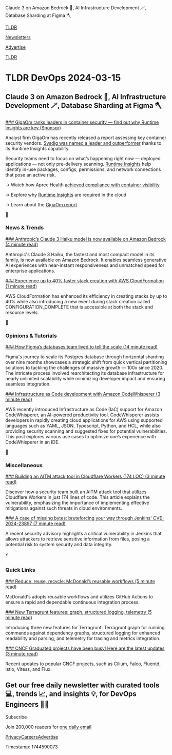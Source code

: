 Claude 3 on Amazon Bedrock 🤖, AI Infrastructure Development 🪄, Database Sharding at Figma 🪓

[TLDR](/)

[Newsletters](/newsletters)

[Advertise](https://advertise.tldr.tech/)

[TLDR](/)

# TLDR DevOps 2024-03-15

## Claude 3 on Amazon Bedrock 🤖, AI Infrastructure Development 🪄, Database Sharding at Figma 🪓

### 

[### GigaOm ranks leaders in container security — find out why Runtime Insights are key (Sponsor)](https://sysdig.com/content/c/sysdig-leader-gigom-radar-container-security?x=Abng8K&amp;utm_source=tldr.tech&amp;utm_medium=referral&amp;utm_campaign=newsletter20240315)

Analyst firm GigaOm has recently released a report assessing key container security vendors. [Sysdig was named a leader and outperformer](https://sysdig.com/content/c/sysdig-leader-gigom-radar-container-security?x=Abng8K&utm_source=tldr.tech&utm_medium=referral&utm_campaign=newsletter20240315) thanks to its Runtime Insights capability.

Security teams need to focus on what’s happening right now — deployed applications — not only pre-delivery scanning. [Runtime Insights](https://sysdig.com/content/c/pf-runtime-insights-are-key-to-shift-left-security?x=Abng8K&utm_source=tldr.tech&utm_medium=referral&utm_campaign=newsletter20240315) help identify in-use packages, configs, permissions, and network connections that pose an active risk.

→ Watch how Apree Health [achieved compliance with container visibility](https://sysdig.com/content/c/apree_case_study?x=Abng8K&utm_source=tldr.tech&utm_medium=referral&utm_campaign=newsletter20240315)

→ Explore why [Runtime Insights](https://sysdig.com/content/c/pf-runtime-insights-are-key-to-shift-left-security?x=Abng8K&utm_source=tldr.tech&utm_medium=referral&utm_campaign=newsletter20240315) are required in the cloud

→ Learn about the [GigaOm report](https://sysdig.com/content/c/sysdig-leader-gigom-radar-container-security?x=Abng8K&utm_source=tldr.tech&utm_medium=referral&utm_campaign=newsletter20240315)

📱

### News & Trends

[### Anthropic’s Claude 3 Haiku model is now available on Amazon Bedrock (4 minute read)](https://aws.amazon.com/blogs/aws/anthropics-claude-3-haiku-model-is-now-available-in-amazon-bedrock/?utm_source=tldrdevops)

Anthropic's Claude 3 Haiku, the fastest and most compact model in its family, is now available on Amazon Bedrock. It enables seamless generative AI experiences with near-instant responsiveness and unmatched speed for enterprise applications.

[### Experience up to 40% faster stack creation with AWS CloudFormation (1 minute read)](https://aws.amazon.com/about-aws/whats-new/2024/03/aws-cloudformation-40-percent-faster-stack-creation/?utm_source=tldrdevops)

AWS CloudFormation has enhanced its efficiency in creating stacks by up to 40% while also introducing a new event during stack creation called CONFIGURATION\_COMPLETE that is accessible at both the stack and resource levels.

🚀

### Opinions & Tutorials

[### How Figma’s databases team lived to tell the scale (14 minute read)](https://www.figma.com/blog/how-figmas-databases-team-lived-to-tell-the-scale/?utm_source=tldrdevops)

Figma's journey to scale its Postgres database through horizontal sharding over nine months showcases a strategic shift from quick vertical partitioning solutions to tackling the challenges of massive growth — 100x since 2020. The intricate process involved rearchitecting its database infrastructure for nearly unlimited scalability while minimizing developer impact and ensuring seamless integration.

[### Infrastructure as Code development with Amazon CodeWhisperer (3 minute read)](https://aws.amazon.com/blogs/devops/infrastructure-as-code-development-with-amazon-codewhisperer/?utm_source=tldrdevops)

AWS recently introduced Infrastructure as Code (IaC) support for Amazon CodeWhisperer, an AI-powered productivity tool. CodeWhisperer assists developers in rapidly creating cloud applications for AWS using supported languages such as YAML, JSON, Typescript, Python, and HCL, while also providing security scanning and suggested fixes for potential vulnerabilities. This post explores various use cases to optimize one’s experience with CodeWhisperer in an IDE.

🎁

### Miscellaneous

[### Building an AITM attack tool in Cloudflare Workers (174 LOC) (3 minute read)](https://zolder.io/aitm-attacks-using-cloudflare-workers/?utm_source=tldrdevops)

Discover how a security team built an AITM attack tool that utilizes Cloudflare Workers in just 174 lines of code. This article explains the vulnerability, emphasizing the importance of implementing effective mitigations against such threats in cloud environments.

[### A case of missing bytes: bruteforcing your way through Jenkins' CVE-2024-23897 (7 minute read)](https://www.errno.fr/bruteforcing_CVE-2024-23897.html?utm_source=tldrdevops)

A recent security advisory highlights a critical vulnerability in Jenkins that allows attackers to retrieve sensitive information from files, posing a potential risk to system security and data integrity.

⚡️

### Quick Links

[### Reduce, reuse, recycle: McDonald’s reusable workflows (5 minute read)](https://medium.com/mcdonalds-technical-blog/reduce-recycle-reuse-03a57554ee6a?utm_source=tldrdevops)

McDonald's adopts reusable workflows and utilizes GitHub Actions to ensure a rapid and dependable continuous integration process.

[### New Terragrunt features: graph, structured logging, telemetry (5 minute read)](https://blog.gruntwork.io/new-terragrunt-features-graph-structured-logging-telemetry-801e196c689f?utm_source=tldrdevops)

Introducing three new features for Terragrunt: Terragrunt graph for running commands against dependency graphs, structured logging for enhanced readability and parsing, and telemetry for tracing and metrics integration.

[### CNCF Graduated projects have been busy! Here are the latest updates (3 minute read)](https://www.cncf.io/blog/2024/03/13/cncf-graduated-projects-have-been-busy-here-are-the-latest-updates/?utm_source=tldrdevops)

Recent updates to popular CNCF projects, such as Cilium, Falco, Fluentd, Istio, Vitess, and Flux.

## Get our free daily newsletter with curated tools 💻, trends 📈, and insights 💡, for DevOps Engineers 👨‍💻

Subscribe

Join 200,000 readers for [one daily email](/api/latest/devops)

[Privacy](/privacy)[Careers](https://jobs.ashbyhq.com/tldr.tech)[Advertise](/devops/advertise)

Timestamp: 1744590073